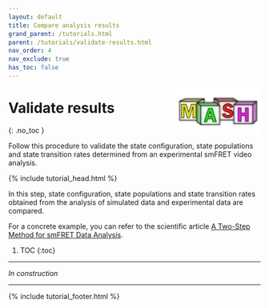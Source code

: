 ```yaml
---
layout: default
title: Compare analysis results
grand_parent: /tutorials.html
parent: /tutorials/validate-results.html
nav_order: 4
nav_exclude: true
has_toc: false
---
```


<img src="../../assets/images/logos/logo-tutorials_400px.png" width="170" style="float:right; margin-left: 15px;"/>

# Validate results
{: .no_toc }

Follow this procedure to validate the state configuration, state populations and state transition rates determined from an experimental smFRET video analysis.

{% include tutorial_head.html %}

In this step, state configuration, state populations and state transition rates obtained from the analysis of simulated data and experimental data are compared.

For a concrete example, you can refer to the scientific article 
[A Two-Step Method for smFRET Data Analysis](https://pubs.acs.org/doi/10.1021/acs.jpcb.6b05697).

1. TOC
{:toc}

---

*In construction*
	
---

{% include tutorial_footer.html %}
